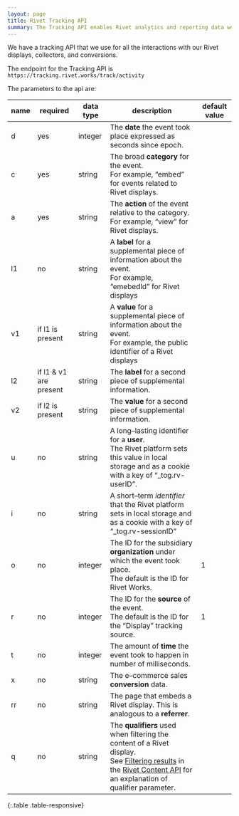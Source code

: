 ```yaml
---
layout: page
title: Rivet Tracking API
summary: The Tracking API enables Rivet analytics and reporting data work for you when you build custom displays. 
---
```

We have a tracking API that we use for all the interactions with our Rivet displays, collectors, and conversions.

The endpoint for the Tracking API is
`https://tracking.rivet.works/track/activity`

The parameters to the api are:

| name | required | data type | description | default value |
| ---- | -------- | --------- | ----------- | ------------- |
| d    | yes      | integer   | The **date** the event took place expressed as seconds since epoch. |  |
| c    | yes      | string    | The broad **category** for the event.<br>For example, “embed” for events related to Rivet displays. |  |
| a    | yes      | string    | The **action** of the event relative to the category.<br>For example, “view” for Rivet displays.  |  |
| l1   | no       | string    | A **label** for a supplemental piece of information about the event.<br>For example, “emebedId” for Rivet displays |  |
| v1   | if l1 is present       | string    | A **value** for a supplemental piece of information about the event.<br>For example, the public identifier of a Rivet displays |  |
| l2   | if l1 & v1 are present       | string    | The **label** for a second piece of supplemental information. |  |
| v2   | if l2 is present       | string    | The **value** for a second piece of supplemental information.  |  |
| u    | no       | string    | A long–lasting identifier for a **user**.<br>The Rivet platform sets this value in local storage and as a cookie with a key of “_tog.rv-userID”.  |  |
| i    | no       | string    | A short–term *identifier* that the Rivet platform sets in local storage and as a cookie with a key of “_tog.rv-sessionID” |  |
| o    | no       | integer   | The ID for the subsidiary **organization** under which the event took place.<br>The default is the ID for Rivet Works. | 1 |
| r    | no       | integer   | The ID for the **source** of the event.<br>The default is the ID for the “Display” tracking source. | 1 |
| t    | no       | integer   | The amount of **time** the event took to happen in number of milliseconds. |  |
| x    | no       | string    | The e–commerce sales **conversion** data. |  |
| rr   | no       | string    | The page that embeds a Rivet display. This is analogous to a **referrer**. |  |
| q    | no       | string    | The **qualifiers** used when filtering the content of a Rivet display.<br>See [Filtering results](/documentation/content-api/index.html#filtering_results) in the [Rivet Content API](/documentation/content-api/index.html) for an explanation of qualifier parameter.  |  |
{:.table .table-responsive}

